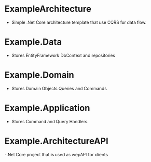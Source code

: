 # ExampleArchitecture
- Simple .Net Core architecture template that use CQRS for data flow.

# Example.Data 
- Stores EntityFramework DbContext and repositories

# Example.Domain
- Stores Domain Objects Queries and Commands 
# Example.Application 
- Stores Command and Query Handlers 
# Example.ArchitectureAPI
-.Net Core project that is used as wepAPI for clients
